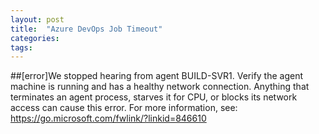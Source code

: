 ```yaml
---
layout: post
title:  "Azure DevOps Job Timeout"
categories: 
tags: 
---
```


##[error]We stopped hearing from agent BUILD-SVR1. Verify the agent machine is running and has a healthy network connection. Anything that terminates an agent process, starves it for CPU, or blocks its network access can cause this error. For more information, see: https://go.microsoft.com/fwlink/?linkid=846610
